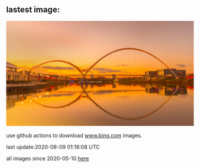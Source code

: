 ## lastest image:
![](images/InfinityBridge.jpg)

use github actions to download www.bing.com images.

last update:2020-08-09 01:16:08 UTC

all images since 2020-05-10 [here](https://github.com/counter2015/bing-daily-images/tree/master/images) 
